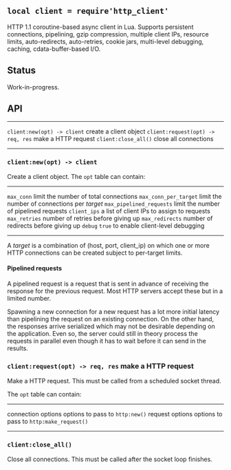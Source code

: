 
## `local client = require'http_client'`

HTTP 1.1 coroutine-based async client in Lua. Supports persistent connections,
pipelining, gzip compression, multiple client IPs, resource limits,
auto-redirects, auto-retries, cookie jars, multi-level debugging, caching,
cdata-buffer-based I/O.

## Status

<warn>Work-in-progress.<warn>

## API

--------------------------------- --------------------------------------------
`client:new(opt) -> client`       create a client object
`client:request(opt) -> req, res` make a HTTP request
`client:close_all()`              close all connections
--------------------------------- --------------------------------------------

### `client:new(opt) -> client`

Create a client object. The `opt` table can contain:

--------------------------------- --------------------------------------------
`max_conn`                        limit the number of total connections
`max_conn_per_target`             limit the number of connections per _target_
`max_pipelined_requests`          limit the number of pipelined requests
`client_ips`                      a list of client IPs to assign to requests
`max_retries`                     number of retries before giving up
`max_redirects`                   number of redirects before giving up
`debug`                           `true` to enable client-level debugging
--------------------------------- --------------------------------------------

A _target_ is a combination of (host, port, client_ip) on which one or more
HTTP connections can be created subject to per-target limits.

#### Pipelined requests

A pipelined request is a request that is sent in advance of receiving the
response for the previous request. Most HTTP servers accept these but
in a limited number.

Spawning a new connection for a new request has a lot more initial latency
than pipelining the request on an existing connection. On the other hand,
the responses arrive serialized which may not be desirable depending on the
application. Even so, the server could still in theory process the requests
in parallel even though it has to wait before it can send in the results.

### `client:request(opt) -> req, res`   make a HTTP request

Make a HTTP request. This must be called from a scheduled socket thread.

The `opt` table can contain:

--------------------------------- --------------------------------------------
connection options                options to pass to `http:new()`
request options                   options to pass to `http:make_request()`
--------------------------------- --------------------------------------------

### `client:close_all()`

Close all connections. This must be called after the socket loop finishes.
